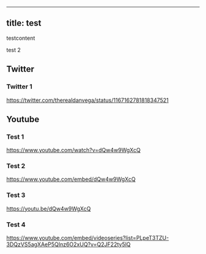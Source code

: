 ----
title: test
----

testcontent

test 2


## Twitter

### Twitter 1

https://twitter.com/therealdanvega/status/1167162781818347521

## Youtube 

### Test 1

https://www.youtube.com/watch?v=dQw4w9WgXcQ

### Test 2

https://www.youtube.com/embed/dQw4w9WgXcQ

### Test 3

https://youtu.be/dQw4w9WgXcQ

### Test 4

https://www.youtube.com/embed/videoseries?list=PLpeT3TZU-3DQzVS5agXAeP5QInz6O2xUQ?v=Q2JF22ty5lQ
